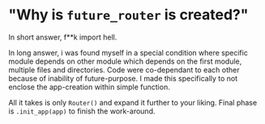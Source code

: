 # "Why is `future_router` is created?"

In short answer, f**k import hell.

In long answer, i was found myself in a special condition where specific module depends on other module which depends on the first module,
multiple files and directories. Code were co-dependant to each other because of inability of future-purpose.
I made this specifically to not enclose the app-creation within simple function.

All it takes is only `Router()` and expand it further to your liking. Final phase is `.init_app(app)` to finish the work-around.
